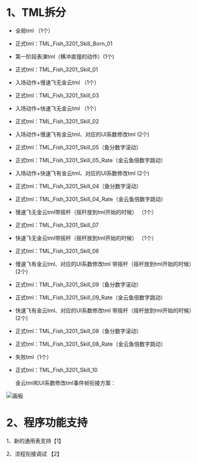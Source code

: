# 1、TML拆分
+ 全局tml （1个）
+ 正式tml：TML_Fish_3201_Skill_Born_01



+ 第一阶段表演tml（横冲直撞的动作）(1个)
+ 正式tml：TML_Fish_3201_Skill_01



+ 入场动作+慢速飞无金云tml  （1个）
+ 正式tml：TML_Fish_3201_Skill_03



+ 入场动作+快速飞无金云tml   （1个）
+ 正式tml：TML_Fish_3201_Skill_02



+ 入场动作+慢速飞有金云tml、对应的UI系数修改tml  (2个)
+ 正式tml：TML_Fish_3201_Skill_05（鱼分数字滚动）
+ 正式tml：TML_Fish_3201_Skill_05_Rate（金云鱼倍数字跳动）



+ 入场动作+快速飞有金云tml、对应的UI系数修改tml  (2个)
+ 正式tml：TML_Fish_3201_Skill_04（鱼分数字滚动）
+ 正式tml：TML_Fish_3201_Skill_04_Rate（金云鱼倍数字跳动）



+ 慢速飞无金云tml带摇杆（摇杆放到tml开始的时候）  （1个）
+ 正式tml：TML_Fish_3201_Skill_07



+ 快速飞无金云tml带摇杆（摇杆放到tml开始的时候）  （1个）
+ 正式tml：TML_Fish_3201_Skill_06



+ 慢速飞有金云tml、对应的UI系数修改tml   带摇杆（摇杆放到tml开始的时候）(2个)
+ 正式tml：TML_Fish_3201_Skill_09（鱼分数字滚动）
+ 正式tml：TML_Fish_3201_Skill_09_Rate（金云鱼倍数字跳动）



+ 快速飞有金云tml、对应的UI系数修改tml   带摇杆（摇杆放到tml开始的时候）(2个)
+ 正式tml：TML_Fish_3201_Skill_08（鱼分数字滚动）
+ 正式tml：TML_Fish_3201_Skill_08_Rate（金云鱼倍数字跳动）



+ 失败tml（1个）
+ 正式tml：TML_Fish_3201_Skill_10

    金云tml和UI系数修改tml事件帧衔接方案：

     

![画板](https://cdn.nlark.com/yuque/0/2024/jpeg/44745201/1733982859419-40d5f1ae-ca21-4c27-8124-29e06d1933d1.jpeg)



# 2、程序功能支持
1、新的通用表支持【1】

2、流程衔接调试 【2】



